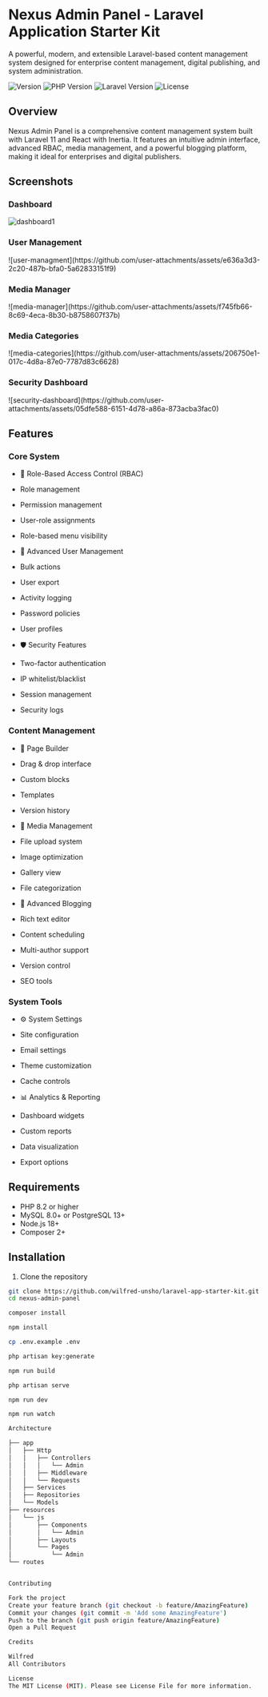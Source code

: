 # Nexus Admin Panel - Laravel Application Starter Kit

A powerful, modern, and extensible Laravel-based content management system designed for enterprise content management, digital publishing, and system administration.

![Version](https://img.shields.io/badge/version-1.0.0-blue.svg)
![PHP Version](https://img.shields.io/badge/PHP-8.2%2B-blue)
![Laravel Version](https://img.shields.io/badge/Laravel-11-red)
![License](https://img.shields.io/badge/license-MIT-green.svg)

## Overview

Nexus Admin Panel is a comprehensive content management system built with Laravel 11 and React with Inertia. It features an intuitive admin interface, advanced RBAC, media management, and a powerful blogging platform, making it ideal for enterprises and digital publishers.

<h2>Screenshots</h2>
<h3>Dashboard</h3>

![dashboard1](https://github.com/user-attachments/assets/a94de958-5137-405f-8520-9284b4dcf2f2)

<h3>User Management</h3>
![user-managment](https://github.com/user-attachments/assets/e636a3d3-2c20-487b-bfa0-5a62833151f9)

<h3>Media Manager</h3>
![media-manager](https://github.com/user-attachments/assets/f745fb66-8c69-4eca-8b30-b8758607f37b)

<h3>Media Categories</h3>
![media-categories](https://github.com/user-attachments/assets/206750e1-017c-4d8a-87e0-7787d83c6628)

<h3>Security Dashboard</h3>
![security-dashboard](https://github.com/user-attachments/assets/05dfe588-6151-4d78-a86a-873acba3fac0)


## Features

### Core System
- 🔐 Role-Based Access Control (RBAC)
- Role management
- Permission management
- User-role assignments
- Role-based menu visibility

- 👥 Advanced User Management
- Bulk actions
- User export
- Activity logging
- Password policies
- User profiles

- 🛡️ Security Features
- Two-factor authentication
- IP whitelist/blacklist
- Session management
- Security logs

### Content Management
- 📝 Page Builder
- Drag & drop interface
- Custom blocks
- Templates
- Version history

- 📸 Media Management
- File upload system
- Image optimization
- Gallery view
- File categorization

- 📰 Advanced Blogging
- Rich text editor
- Content scheduling
- Multi-author support
- Version control
- SEO tools

### System Tools
- ⚙️ System Settings
- Site configuration
- Email settings
- Theme customization
- Cache controls

- 📊 Analytics & Reporting
- Dashboard widgets
- Custom reports
- Data visualization
- Export options

## Requirements

- PHP 8.2 or higher
- MySQL 8.0+ or PostgreSQL 13+
- Node.js 18+
- Composer 2+

## Installation

1. Clone the repository
```bash
git clone https://github.com/wilfred-unsho/laravel-app-starter-kit.git
cd nexus-admin-panel

composer install

npm install

cp .env.example .env

php artisan key:generate

npm run build

php artisan serve

npm run dev

npm run watch

Architecture

├── app
│   ├── Http
│   │   ├── Controllers
│   │   │   └── Admin
│   │   ├── Middleware
│   │   └── Requests
│   ├── Services
│   ├── Repositories
│   └── Models
├── resources
│   └── js
│       ├── Components
│       │   └── Admin
│       ├── Layouts
│       └── Pages
│           └── Admin
└── routes


Contributing

Fork the project
Create your feature branch (git checkout -b feature/AmazingFeature)
Commit your changes (git commit -m 'Add some AmazingFeature')
Push to the branch (git push origin feature/AmazingFeature)
Open a Pull Request

Credits

Wilfred
All Contributors

License
The MIT License (MIT). Please see License File for more information.


